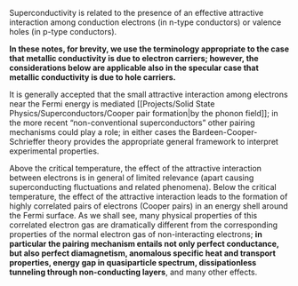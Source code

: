 Superconductivity is related to the presence of an effective attractive interaction among conduction electrons (in n-type conductors) or valence holes (in p-type conductors).

**In these notes, for brevity, we use the terminology appropriate to the case that metallic conductivity is due to electron carriers; however, the considerations below are applicable also in the specular case that metallic conductivity is due to hole carriers.**

It is generally accepted that the small attractive interaction among electrons near the Fermi energy is mediated [[Projects/Solid State Physics/Superconductors/Cooper pair formation|by the phonon field]]; in the more recent “non-conventional superconductors” other pairing mechanisms could play a role; in either cases the Bardeen-Cooper-Schrieffer theory provides the appropriate general framework to interpret experimental properties. 

Above the critical temperature, the effect of the attractive interaction between electrons is in general of limited relevance (apart causing superconducting fluctuations and related phenomena). Below the critical temperature, the effect of the attractive interaction leads to the formation of highly correlated pairs of electrons (Cooper pairs) in an energy shell around the Fermi surface. As we shall see, many physical properties of this correlated electron gas are dramatically different from the corresponding properties of the normal electron gas of non-interacting electrons; **in particular the pairing mechanism entails not only perfect conductance, but also perfect diamagnetism, anomalous specific heat and transport properties, energy gap in quasiparticle spectrum, dissipationless tunneling through non-conducting layers**, and many other effects. 


